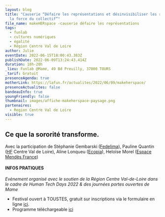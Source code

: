 ```yaml
---
layout: blog
title: "Causerie “Défaire les représentations et désinvisibiliser les récits :
  la force du collectif”"
file_name: makeHERspace -causerie défaire les représentations
tags:
  - funlab
  - cultures numériques
  - égalité
  - Région Centre Val de Loire
author: Julie
eventDate: 2022-06-15T18:00:43.383Z
publishDate: 2022-06-09T13:24:43.414Z
duration: 18h-20h
_lieu: Funlab @Mame, 49 Bd Preuilly, 37000 TOURS
_tarif: Gratuit
presenceAgenda: true
motherLink: https://lafun.fr/actualites/2022/06/09/makeherspace/
presenceActualites: false
bandeauInfo: true
youngFriendly: false
thumbnail: images/affiche-makeherspace-paysage.png
partenaires:
  - Region Centre Val de Loire
visible: true
---
```

## Ce que la sororité transforme.

Avec la participation de Stéphanie Gembarski ([Fedelima](https://www.fedelima.org/)), Pauline Quantin ([HF](https://hf-cvl.org/)
Centre Val de Loire), Aline Lonqueu ([Ecopia](https://www.ecopia.fr/)),
Heloïse Morel ([Espace Mendès France](https://emf.fr/))


#### INFOS PRATIQUES

*Evènement organisé avec le soutien de la Région Centre Val-de-Loire
dans le cadre de Human Tech Days 2022 & des journées portes ouvertes de Mame*

* Festival ouvert à TOUSTES, gratuit sur inscriptions via le formulaire en ligne [ici](https://framaforms.org/makeherspace-141516-juin-2022-au-funlab-a-tours-1654076994).
* Programme téléchargeable [ici](https://cloud.lafun.fr/apps/files/?dir=/La%20FUN/ACTIVIT%C3%89S/PROJETS/PROJETS%202022/HTD%20LA%20FUN/MAKEherSPACE&fileid=163945)